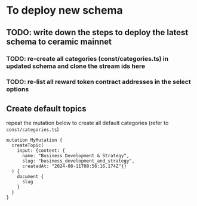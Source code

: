 # To deploy new schema 
## TODO: write down the steps to deploy the latest schema to ceramic mainnet
### TODO: re-create all categories (const/categories.ts) in updated schema and clone the stream ids here
### TODO: re-list all reward token contract addresses in the select options

## Create default topics 
repeat the mutation below to create all default categories (refer to `const/categories.ts`)
```
mutation MyMutation {
  createTopic(
    input: {content: {
      name: "Business Development & Strategy", 
      slug: "business_development_and_strategy", 
      createdAt: "2024-08-11T08:56:16.174Z"}}
  ) {
    document {
      slug
    }
  }
}
```